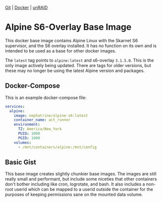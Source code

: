 <!--
SPDX-FileCopyrightText: 2019 - 2023 Daniel Wolf <nephatrine@gmail.com>

SPDX-License-Identifier: ISC
-->

[Git](https://code.nephatrine.net/NephNET/docker-alpine-s6/src/branch/master) |
[Docker](https://hub.docker.com/r/nephatrine/alpine-s6/) |
[unRAID](https://code.nephatrine.net/NephNET/unraid-containers)

# Alpine S6-Overlay Base Image

This docker base image contains Alpine Linux with the Skarnet S6 supervisor,
and the S6 overlay installed. It has no function on its own and is intended
to be used as a base for other docker images.

The `latest` tag points to `alpine:latest` and s6-overlay `3.1.5.0`. This is
the only image actively being updated. There are tags for older versions, but
these may no longer be using the latest Alpine version and packages.

## Docker-Compose

This is an example docker-compose file:

```yaml
services:
  alpine:
    image: nephatrine/alpine-s6:latest
    container_name: act_runner
    environment:
      TZ: America/New_York
      PUID: 1000
      PGID: 1000
    volumes:
      - /mnt/containers/alpine:/mnt/config
```

## Basic Gist

This base image creates slightly chunkier base images. The images are still
really small and performant, but include some niceties that other containers
don't bother including like cron, logrotate, and bash. It also includes a
non-root userid which can be mapped to a userid outside the container for the
purposes of keeping permissions sane on the mounted data volume.
